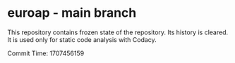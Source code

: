 # euroap - main branch

This repository contains frozen state of the repository.
Its history is cleared. It is used only for static code
analysis with Codacy.

Commit Time: 1707456159